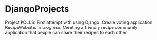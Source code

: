 # DjangoProjects
Project POLLS: First attempt with using Django. Create voting application
RecipeWebsite: In progress. Creating a friendly recipe community application that people can share their recipes to each other 
